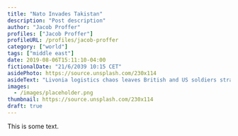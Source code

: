 ```yaml
---
title: "Nato Invades Takistan"
description: "Post description"
author: "Jacob Proffer"
profiles: ["Jacob Proffer"]
profileURL: /profiles/jacob-proffer
category: ["world"]
tags: ["middle east"]
date: 2019-08-06T15:11:10-04:00
fictionalDate: "21/6/2039 10:15 CET"
asidePhoto: https://source.unsplash.com/230x114
asideText: "Livonia logistics chaos leaves British and US soldiers stranded."
images:
  - /images/placeholder.png
thumbnail: https://source.unsplash.com/230x114
draft: true
---
```


This is some text.
